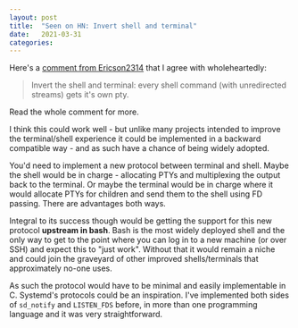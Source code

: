 ```yaml
---
layout: post
title:  "Seen on HN: Invert shell and terminal"
date:   2021-03-31
categories:
---
```


Here's a [comment from Ericson2314](https://news.ycombinator.com/item?id=26617656)
that I agree with wholeheartedly:

> Invert the shell and terminal: every shell command (with unredirected streams)
> gets it's own pty.

Read the whole comment for more.

I think this could work well - but unlike many projects intended to improve the
terminal/shell experience it could be implemented in a backward compatible way -
and as such have a chance of being widely adopted.

You'd need to implement a new protocol between terminal and shell.  Maybe the
shell would be in charge - allocating PTYs and multiplexing the output back to
the terminal.  Or maybe the terminal would be in charge where it would allocate
PTYs for children and send them to the shell using FD passing.  There are
advantages both ways.

Integral to its success though would be getting the support for this new
protocol **upstream in bash**.  Bash is the most widely deployed shell and the
only way to get to the point where you can log in to a new machine (or over SSH)
and expect this to "just work".  Without that it would remain a niche and could
join the graveyard of other improved shells/terminals that approximately no-one
uses.

As such the protocol would have to be minimal and easily implementable in C.
Systemd's protocols could be an inspiration.  I've implemented both sides of
`sd_notify` and `LISTEN_FDS` before, in more than one programming language and
it was very straightforward.
